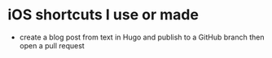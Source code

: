 # iOS shortcuts I use or made

- create a blog post from text in Hugo and publish to a GitHub branch then open a pull request
